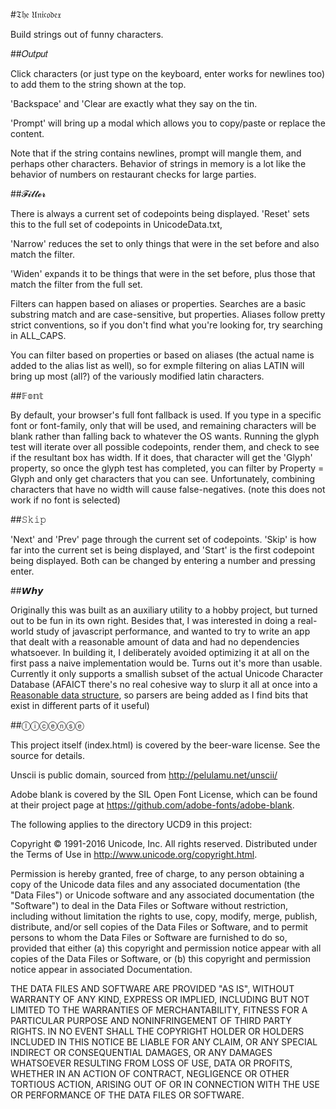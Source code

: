 #𝔗𝔥𝔢 𝔘𝔫𝔦𝔠𝔬𝔡𝔢𝔵

Build strings out of funny characters.

##𝑂𝑢𝑡𝑝𝑢𝑡

Click characters (or just type on the keyboard, enter works for newlines too) to add them to the string shown at the top. 

'Backspace' and 'Clear are exactly what they say on the tin.

'Prompt' will bring up a modal which allows you to copy/paste or replace the content. 

Note that if the string contains newlines, prompt will mangle them, and perhaps other characters. Behavior of strings in memory is a lot like the behavior of numbers on restaurant checks for large parties.

##𝓕𝓲𝓵𝓽𝓮𝓻

There is always a current set of codepoints being displayed. 'Reset' sets this to the full set of codepoints in UnicodeData.txt, 

'Narrow' reduces the set to only things that were in the set before and also match the filter. 

'Widen' expands it to be things that were in the set before, plus those that match the filter from the full set.

Filters can happen based on aliases or properties. Searches are a basic substring match and are case-sensitive, but properties. Aliases follow pretty strict conventions, so if you don't find what you're looking for, try searching in ALL_CAPS.

You can filter based on properties or based on aliases (the actual name is added to the alias list as well), so for exmple filtering on alias LATIN will bring up most (all?) of the variously modified latin characters.

##𝔽𝕠𝕟𝕥

By default, your browser's full font fallback is used. If you type in a specific font or font-family, only that will be used, and remaining characters will be blank rather than falling back to whatever the OS wants. Running the glyph test will iterate over all possible codepoints, render them, and check to see if the resultant box has width. If it does, that character will get the 'Glyph' property, so once the glyph test has completed, you can filter by Property = Glyph and only get characters that you can see. Unfortunately, combining characters that have no width will cause false-negatives. (note this does not work if no font is selected)

##𝚂𝚔𝚒𝚙

'Next' and 'Prev' page through the current set of codepoints. 'Skip' is how far into the current set is being displayed, and 'Start' is the first codepoint being displayed. Both can be changed by entering a number and pressing enter.

##𝙒𝙝𝙮

Originally this was built as an auxiliary utility to a hobby project, but turned out to be fun in its own right. Besides that, I was interested in doing a real-world study of javascript performance, and wanted to try to write an app that dealt with a reasonable amount of data and had no dependencies whatsoever. In building it, I deliberately avoided optimizing it at all on the first pass a naive implementation would be. Turns out it's more than usable. Currently it only supports a smallish subset of the actual Unicode Character Database (AFAICT there's no real cohesive way to slurp it all at once into a  [Reasonable data structure](https://xkcd.com/1726/), so parsers are being added as I find bits that exist in different parts of it useful)

##ⓛⓘⓒⓔⓝⓢⓔ

This project itself (index.html) is covered by the beer-ware license. See the source for details.

Unscii is public domain, sourced from http://pelulamu.net/unscii/

Adobe blank is covered by the SIL Open Font License, which can be found at their project page at https://github.com/adobe-fonts/adobe-blank.

The following applies to the directory UCD9 in this project:

Copyright © 1991-2016 Unicode, Inc. All rights reserved.
Distributed under the Terms of Use in http://www.unicode.org/copyright.html.

Permission is hereby granted, free of charge, to any person obtaining
a copy of the Unicode data files and any associated documentation
(the "Data Files") or Unicode software and any associated documentation
(the "Software") to deal in the Data Files or Software
without restriction, including without limitation the rights to use,
copy, modify, merge, publish, distribute, and/or sell copies of
the Data Files or Software, and to permit persons to whom the Data Files
or Software are furnished to do so, provided that either
(a) this copyright and permission notice appear with all copies
of the Data Files or Software, or
(b) this copyright and permission notice appear in associated
Documentation.

THE DATA FILES AND SOFTWARE ARE PROVIDED "AS IS", WITHOUT WARRANTY OF
ANY KIND, EXPRESS OR IMPLIED, INCLUDING BUT NOT LIMITED TO THE
WARRANTIES OF MERCHANTABILITY, FITNESS FOR A PARTICULAR PURPOSE AND
NONINFRINGEMENT OF THIRD PARTY RIGHTS.
IN NO EVENT SHALL THE COPYRIGHT HOLDER OR HOLDERS INCLUDED IN THIS
NOTICE BE LIABLE FOR ANY CLAIM, OR ANY SPECIAL INDIRECT OR CONSEQUENTIAL
DAMAGES, OR ANY DAMAGES WHATSOEVER RESULTING FROM LOSS OF USE,
DATA OR PROFITS, WHETHER IN AN ACTION OF CONTRACT, NEGLIGENCE OR OTHER
TORTIOUS ACTION, ARISING OUT OF OR IN CONNECTION WITH THE USE OR
PERFORMANCE OF THE DATA FILES OR SOFTWARE.

